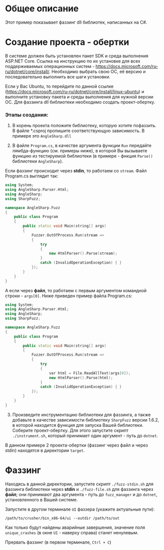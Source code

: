 # Общее описание

Этот пример показывает фаззинг dll библиотек, написанных на C#.

# Создание проекта - обертки

В системе должен быть установлен пакет SDK и среда выполнения ASP.NET Core. Ссылка на инструкцию по их установке для
всех поддерживаемых операционных систем - https://docs.microsoft.com/ru-ru/dotnet/core/install/.
Необходимо выбрать свою ОС, её версию и последовательно выполнить все шаги установки.

Если у Вас Ubuntu, то перейдите по данной ссылке (https://docs.microsoft.com/ru-ru/dotnet/core/install/linux-ubuntu) и выполните установку
пакета и среды выполнения для нужной версии ОС.
Для фаззинга dll библиотеки необходимо создать проект-обертку.

### Этапы создания:
1. В корень проекта положите библиотеку, которую хотите пофаззить.
В файле *.csproj пропишите соответствующую зависимость. В примере это `AngleSharp.dll`

2. В файле `Program.cs`, в качестве аргумента функции `Run` передайте лямбда-функцию (см. примеры ниже),
в которой Вы вызываете функцию из тестируемой библиотеки (в примере - фнкция `Parse()` библиотеки  `AngleSharp`).

Если фаззинг происходит через **stdin**, то работаем со `stream`. Файл Program.cs выглядит так:

```c++
using System;
using AngleSharp.Parser.Html;
using AngleSharp;
using SharpFuzz;

namespace AngleSharp.Fuzz
{
	public class Program
	{
		public static void Main(string[] args)
		{
			Fuzzer.OutOfProcess.Run(stream =>
			{
				try
				{
					new HtmlParser().Parse(stream);	
				}
				catch (InvalidOperationException) { }
			});
		}
	}
}

```

А если через **файл**, то работаем с первым аргументом командной строки - `args[0]`. Ниже 
приведен пример файла Program.cs:

```c++
using System;
using AngleSharp.Parser.Html;
using AngleSharp;
using SharpFuzz;

namespace AngleSharp.Fuzz
{
	public class Program
	{
		public static void Main(string[] args)
		{
			Fuzzer.OutOfProcess.Run(stream =>
			{
				try
				{
					var html = File.ReadAllText(args[0]);
					new HtmlParser().Parse(html);
				}
				catch (InvalidOperationException) { }
			});
		}
	}
}

```

3. Произведите инструментацию библиотеки для фаззинга, а также добавьте в качестве зависимости библиотеку `SharpFuzz` версии 1.6.2, в которой
находится функция для запуска Вашей библиотеки. Соберите проект-обертку. Для этого 
запустите скрипт `./instrument.sh`, который принимает один аргумент - путь до `dotnet`.

В данном примере 2 проекта-обертки (фаззинг через файл и через stdin) находятся в директории `target`.
# Фаззинг

Находясь в данной директории, запустите скрипт `./fuzz-stdin.sh` для фаззинга библиотеки через **stdin** и `./fuzz-file.sh` для фаззинга через **файл**;
они принимают два аргумента - путь до `fuzz_manager` и до `dotnet`, установленного в Вашей системе.

Запустите в другом терминале `UI` фаззера (укажите актуальные пути):
```shell
/path/to/crusher/bin_x86-64/ui --outdir /path/to/out
```

Как только будут найдены аварийные завершения, значение поля `unique_crashes` (в окне `UI` - наверху справа) станет ненулевым.

Прервать фаззинг (в первом терминале, `Ctrl + С`)
